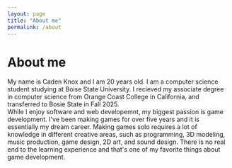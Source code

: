 ```yaml
---
layout: page
title: "About me"
permalink: /about
---
```

# About me
My name is Caden Knox and I am 20 years old. I am a computer science student studying at Boise State University. I recieved my associate degree in computer science from Orange Coast College in California, and transferred to Bosie State in Fall 2025.\
While I enjoy software and web developemnt, my biggest passion is game development. I've been making games for over five years and it is essentially my dream career. Making games solo requires a lot of knowledge in different creative areas, such as programming, 3D modeling, music production, game design, 2D art, and sound design. There is no real end to the learning experience and that's one of my favorite things about game development.
